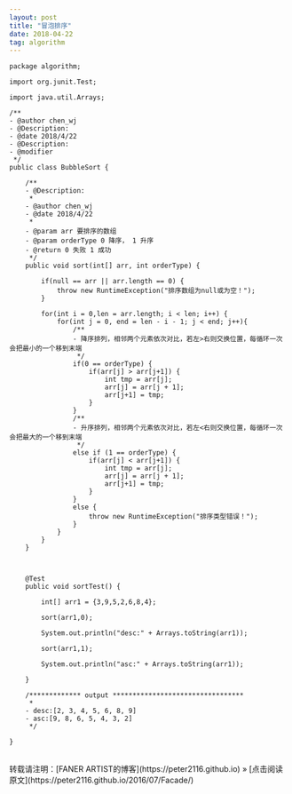 ```yaml
---
layout: post
title: "冒泡排序"
date: 2018-04-22   
tag: algorithm 
---
```


	package algorithm;

	import org.junit.Test;

	import java.util.Arrays;

	/**
 	- @author chen_wj
 	- @Description:
 	- @date 2018/4/22
 	- @Description:
 	- @modifier
	 */
	public class BubbleSort {

		/**
	 	- @Description:
		 *
	 	- @author chen_wj
	 	- @date 2018/4/22
		 *
	 	- @param arr 要排序的数组
	 	- @param orderType 0 降序， 1 升序
	 	- @return 0 失败 1 成功
		 */
		public void sort(int[] arr, int orderType) {

			if(null == arr || arr.length == 0) {
				throw new RuntimeException("排序数组为null或为空！");
			}

			for(int i = 0,len = arr.length; i < len; i++) {
				for(int j = 0, end = len - i - 1; j < end; j++){
					/**
				 	- 降序排列，相邻两个元素依次对比，若左>右则交换位置，每循环一次会把最小的一个移到末端
					 */
					if(0 == orderType) {
						if(arr[j] > arr[j+1]) {
							int tmp = arr[j];
							arr[j] = arr[j + 1];
							arr[j+1] = tmp;
						}
					}
					/**
				 	- 升序排列，相邻两个元素依次对比，若左<右则交换位置，每循环一次会把最大的一个移到末端
					 */
					else if (1 == orderType) {
						if(arr[j] < arr[j+1]) {
							int tmp = arr[j];
							arr[j] = arr[j + 1];
							arr[j+1] = tmp;
						}
					}
					else {
						throw new RuntimeException("排序类型错误！");
					}
				}
			}
		}



		@Test
		public void sortTest() {

			int[] arr1 = {3,9,5,2,6,8,4};

			sort(arr1,0);

			System.out.println("desc:" + Arrays.toString(arr1));

			sort(arr1,1);

			System.out.println("asc:" + Arrays.toString(arr1));

		}

		/************* output *********************************
		 *
	 	- desc:[2, 3, 4, 5, 6, 8, 9]
	 	- asc:[9, 8, 6, 5, 4, 3, 2]
		 */

	}


<br>
转载请注明：[FANER ARTIST的博客](https://peter2116.github.io) » [点击阅读原文](https://peter2116.github.io/2016/07/Facade/)  
